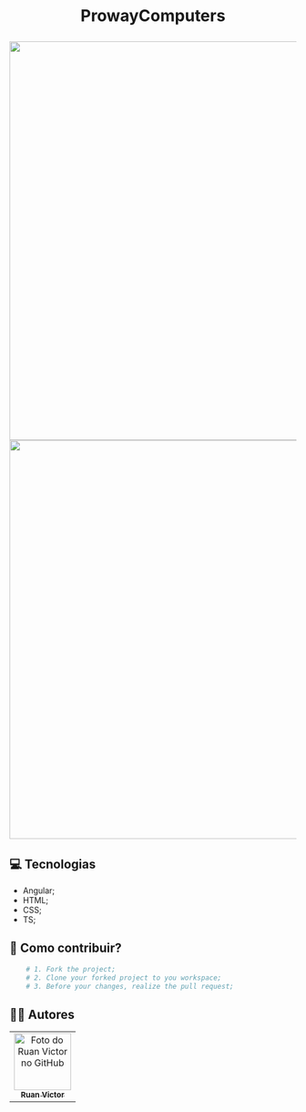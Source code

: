 <h1 align="center">ProwayComputers</p>
<img align="center" src="https://i.ibb.co/9qc1G6p/pagegif1.gif" width="700px">
<img align="center" src="https://i.ibb.co/9qc1G6p/pagegif2.gif" width="700px">

## 💻 Tecnologias

- Angular;
- HTML;
- CSS;
- TS;

## 🤝 Como contribuir?

```bash
    # 1. Fork the project;
    # 2. Clone your forked project to you workspace;
    # 3. Before your changes, realize the pull request;
```

## 👨‍💻 Autores
<table>
  <tr>
    <td align="center">
      <a href="https://github.com/ruanvcg">
        <img src="https://avatars.githubusercontent.com/u/62728646?v=4" width="100px;" alt="Foto do Ruan Victor no GitHub"/><br>
        <sub>
          <b>Ruan Victor</b>
        </sub>
      </a>
    </td>
  </tr>
</table>
